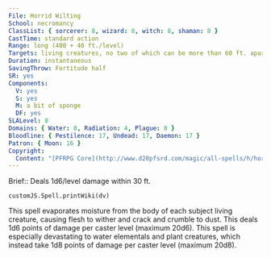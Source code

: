 ```yaml
---
File: Horrid Wilting
School: necromancy
ClassList: { sorcerer: 8, wizard: 8, witch: 8, shaman: 8 }
CastTime: standard action
Range: long (400 + 40 ft./level)
Targets: living creatures, no two of which can be more than 60 ft. apart
Duration: instantaneous
SavingThrow: Fortitude half
SR: yes
Components:
  V: yes
  S: yes
  M: a bit of sponge
  DF: yes
SLALevel: 8
Domains: { Water: 8, Radiation: 4, Plague: 8 }
Bloodline: { Pestilence: 17, Undead: 17, Daemon: 17 }
Patron: { Moon: 16 }
Copyright:
  Content: "[PFRPG Core](http://www.d20pfsrd.com/magic/all-spells/h/horrid-wilting)"
---
```

Brief:: Deals 1d6/level damage within 30 ft.

```dataviewjs
customJS.Spell.printWiki(dv)
```

This spell evaporates moisture from the body of each subject living creature, causing flesh to wither and crack and crumble to dust. This deals 1d6 points of damage per caster level (maximum 20d6). This spell is especially devastating to water elementals and plant creatures, which instead take 1d8 points of damage per caster level (maximum 20d8).
